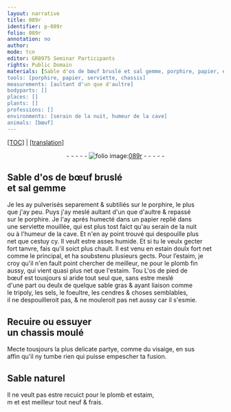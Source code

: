 ```yaml
---
layout: narrative
title: 089r
identifier: p-089r
folio: 089r
annotation: no
author:
mode: tcn
editor: GR8975 Seminar Participants
rights: Public Domain
materials: [Sable d'os de bœuf bruslé et sal gemme, porphire, papier, estain doulx, estaim, plomb fin, os de pied de bœuf, sable gras, tripoly, sels, foeultre, cendres, Sable naturel, plomb]
tools: [porphire, papier, serviette, chassis]
measurements: [aultant d'un que d'aultre]
bodyparts: []
places: []
plants: []
professions: []
environments: [serain de la nuit, humeur de la cave]
animals: [bœuf]
---
```


<p><a href="{{ site.baseurl }}/normalized/">[TOC]</a> | <a href="{{ site.baseurl }}/texts/p-089r_tl/" target="_blank">[translation]</a></p><div class="folio" align="center">- - - - - <a href="http://gallica.bnf.fr/ark:/12148/btv1b10500001g/f183.image" target="_blank"><img src="https://cu-mkp.github.io/2017-workshop-edition/assets/photo-icon.png" alt="folio image: " style="display:inline-block; margin-bottom:-3px;"/>089r</a> - - - - - </div>  
  

## <span class="m">Sable d'os de <span class="al">bœuf</span> bruslé<br/> et sal gemme</span>

 
Je les ay pulverisés separem<span class="exp">ent</span> & subtiliés sur le <span class="tl"><span class="m">porphire</span></span>, le plus<br/> que j'ay peu. Puys j'ay meslé <span class="ms">aultant d'un que d'aultre</span> & repassé<br/> sur le <span class="tl"><span class="m">porphire</span></span>. Je l'ay aprés humecté dans un <span class="tl"><span class="m">papier</span></span> replié dans<br/> une <span class="tl">serviette</span> mouillée, qui est plus tost faict qu'au <span class="tmp"><span class="env">serain de la nuit</span></span><br/> ou à l'<span class="env">humeur de la cave</span>. Et n'en ay point trouvé qui despouille plus<br/> net que cestuy cy. Il veult estre asses humide. Et si tu le veulx gecter<br/> fort tanvre, fais qu'il soict plus chault. Il est venu en <span class="m">estain doulx</span> fort net<br/> co<span class="exp">mm</span>e le principal, et ha soubstenu plusieurs gects. Pour l’<span class="m">estaim</span>, je<br/> croy qu'il n'en fault point chercher de meilleur, ne pour le <span class="m">plomb fin</span><br/> aussy, qui vient quasi plus net que l'<span class="m">estaim</span>. <span class="del">Tou</span> L'<span class="m">os de pied de<br/> <span class="al">bœuf</span></span> est tousjours si aride tout seul que, sans estre meslé<br/> d'une part ou deulx de quelque <span class="m">sable gras</span> & ayant liaison co<span class="exp">mm</span>e<br/> le <span class="m">tripoly</span>, les <span class="m">sels</span>, le <span class="m">foeultre</span>, les <span class="m">cendres</span> & choses semblables,<br/> il ne despouilleroit pas, & ne mouleroit pas net aussy car il s'esmie.
 
 
  

## Recuire ou essuyer<br/> un <span class="tl">chassis</span> moulé

 
Mecte tousjours la plus delicate partye, co<span class="exp">mm</span>e du visaige, en sus<br/> affin qu'il ny tumbe rien qui puisse empescher ta fusion.
 
 
  

## <span class="m">Sable naturel</span>

 
Il ne veult pas estre recuict pour le <span class="m">plomb</span> et <span class="m">estaim</span>,<br/> <span class="del">m</span> et est meilleur tout neuf & frais.
 
